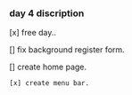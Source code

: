### day 4 discription

[x]  free day..

[]  fix background register form.

[]  create home page.

    [x] create menu bar.